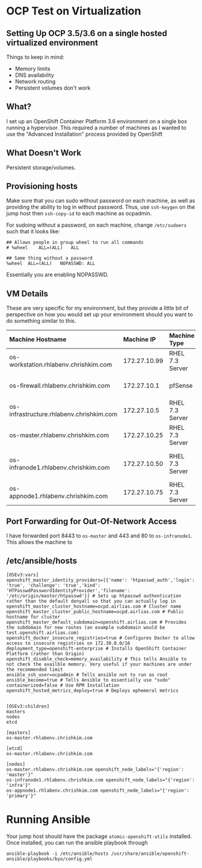 # OCP Test on Virtualization

## Setting Up OCP 3.5/3.6 on a single hosted virtualized environment

Things to keep in mind:
* Memory limits
* DNS availability
* Network routing
* Persistent volumes don't work

## What?

I set up an OpenShift Container Platform 3.6 environment on a single box running a hypervisor. This required a number of machines as I wanted to use the "Advanced Installation" process provided by OpenShift

## What Doesn't Work

Persistent storage/volumes.

## Provisioning hosts
Make sure that you can sudo without password on each machine, as well as providing the ability to log in without password. Thus, use `ssh-keygen` on the jump host then `ssh-copy-id` to each machine as ocpadmin.

For sudoing without a password, on each machine, change `/etc/sudoers` such that it looks like:
```
## Allows people in group wheel to run all commands
# %wheel	ALL=(ALL)	ALL

## Same thing without a password
%wheel	ALL=(ALL)	NOPASSWD: ALL
```

Essentially you are enabling NOPASSWD.

## VM Details

These are very specific for my environment, but they provide a little bit of perspective on how you would set up your environment should you want to do something similar to this.

| Machine Hostname                         | Machine IP   | Machine Type    | Machine Description                              |
|:-----------------------------------------|:-------------|:----------------|:-------------------------------------------------|
| os-workstation.rhlabenv.chrishkim.com    | 172.27.10.99 | RHEL 7.3 Server | Ansible Jump Host/Environment Access Machine     |
| os-firewall.rhlabenv.chrishkim.com       | 172.27.10.1  | pfSense         | Router/Firewall for OCP 3.6 Environment          |
| os-infrastructure.rhlabenv.chrishkim.com | 172.27.10.5  | RHEL 7.3 Server | DNS Server                                       |
| os-master.rhlabenv.chrishkim.com         | 172.27.10.25 | RHEL 7.3 Server | OCP 3.6 Master Host                              |
| os-infranode1.rhlabenv.chrishkim.com     | 172.27.10.50 | RHEL 7.3 Server | OCP 3.6 Infrastructure Node (marked region=infra)|
| os-appnode1.rhlabenv.chrishkim.com       | 172.27.10.75 | RHEL 7.3 Server | OCP 3.6 Application Node                         |

## Port Forwarding for Out-Of-Network Access

I have forwarded port 8443 to `os-master` and 443 and 80 to `os-infranode1`. This allows the machine to

## /etc/ansible/hosts

```
[OSEv3:vars]
openshift_master_identity_providers=[{'name': 'htpasswd_auth','login': 'true', 'challenge': 'true','kind': 'HTPasswdPasswordIdentityProvider','filename': '/etc/origin/master/htpasswd'}] # Sets up htpasswd authentication rather than the default denyall so that you can actually log in
openshift_master_cluster_hostname=ocpd.airlias.com # Cluster name
openshift_master_cluster_public_hostname=ocpd.airlias.com # Public hostname for cluster
openshift_master_default_subdomain=openshift.airlias.com # Provides the subdomain for new routes (an example subdomain would be test.openshift.airlias.com)
openshift_docker_insecure_registries=true # Configures Docker to allow access to insecure registries on 172.30.0.0/16
deployment_type=openshift-enterprise # Installs OpenShift Container Platform (rather than Origin)
openshift_disable_check=memory_availability # This tells Ansible to not check the availble memory. Very useful if your machines are under the recommended limit
ansible_ssh_user=ocpadmin # Tells ansible not to run as root
ansible_become=true # Tells Ansible to essentially use "sudo"
containerized=false # Use RPM Installation
openshift_hosted_metrics_deploy=true # Deploys ephemeral metrics


[OSEv3:children]
masters
nodes
etcd

[masters]
os-master.rhlabenv.chrishkim.com

[etcd]
os-master.rhlabenv.chrishkim.com

[nodes]
os-master.rhlabenv.chrishkim.com openshift_node_labels="{'region': 'master'}"
os-infranode1.rhlabenv.chrishkim.com openshift_node_labels="{'region': 'infra'}"
os-appnode1.rhlabenv.chrishkim.com openshift_node_labels="{'region': 'primary'}"
```

# Running Ansible

Your jump host should have the package `atomic-openshift-utils` installed. Once installed, you can run the ansible playbook through

`ansible-playbook -i /etc/ansible/hosts /usr/share/ansible/openshift-ansible/playbooks/byo/config.yml`
